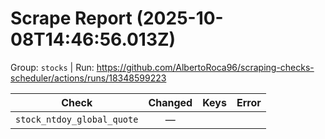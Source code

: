 # Scrape Report (2025-10-08T14:46:56.013Z)

Group: `stocks`  |  Run: https://github.com/AlbertoRoca96/scraping-checks-scheduler/actions/runs/18348599223

| Check | Changed | Keys | Error |
|---|:---:|:--|:--|
| `stock_ntdoy_global_quote` | — |  |  |
